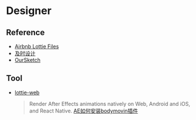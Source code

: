 # Designer

## Reference

- [Airbnb Lottie Files](https://lottiefiles.com/)
- [及时设计](https://js.design/courses)
- [OurSketch](https://oursketch.com/)


## Tool

- [lottie-web](https://github.com/airbnb/lottie-web)
    > Render After Effects animations natively on Web, Android and iOS, and React Native.
    > [AE如何安装bodymovin插件](https://uijiaohu.com/ae%e5%ae%89%e8%a3%85bodymovin%e6%8f%92%e4%bb%b6/)
